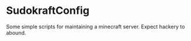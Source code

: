 SudokraftConfig
===============

Some simple scripts for maintaining a minecraft server. Expect hackery to abound.
